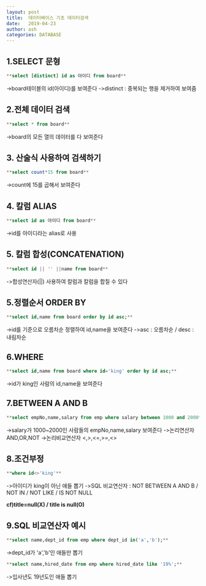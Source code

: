 ```yaml
---
layout: post
title:  데이터베이스 기초 데이터검색
date:   2019-04-23
author: ash
categories: DATABASE
---
```


## 1.SELECT 문형

```sql
**select [distinct] id as 아이디 from board**
```
->board테이블의 id(아이디)를 보여준다
->distinct : 중복되는 행을 제거하여 보여줌


## 2.전체 데이터 검색
```sql
**select * from board**
```
->board의 모든 열의 데이터를 다 보여준다

## 3. 산술식 사용하여 검색하기
```sql
**select count*15 from board**
```
->count에 15를 곱해서 보여준다

## 4. 칼럼 ALIAS
```sql
**select id as 아이디 from board**
```
->id를 아이디라는 alias로 사용

## 5. 칼럼 합성(CONCATENATION)
```sql
**select id || '' ||name from board**
```
->합성연산자(||) 사용하여 칼럼과 칼럼을 합칠 수 있다

## 5.정렬순서 ORDER BY
```sql
**select id,name from board order by id asc;**
```
->id를 기준으로 오름차순 정렬하여 id,name을 보여준다
->asc : 오름차순 / desc : 내림차순

## 6.WHERE
```sql
**select id,name from board where id='king' order by id asc;**
```
->id가 king인 사람의 id,name을 보여준다

## 7.BETWEEN A AND B
```sql
**select empNo,name,salary from emp where salary between 1000 and 2000**
```
->salary가 1000~2000인 사람들의 empNo,name,salary 보여준다
->논리연산자 AND,OR,NOT
->논리비교연산자 <,>,<=,>=,<>

## 8.조건부정
```sql
**where id<>'king'**
```
->아이디가 king이 아닌 애들 뽑기
->SQL 비교연산자 : NOT BETWEEN A AND B / NOT IN / NOT LIKE / IS NOT NULL

<strong class='highlight'>cf)title=null(X) / title is null(O)</strong>

## 9.SQL 비교연산자 예시
```sql
**select name,dept_id from emp where dept_id in('a','b');**
```
->dept_id가 'a','b'인 애들만 뽑기
```sql
**select name,hired_date from emp where hired_date like '19%';**
```
->입사년도 19년도인 애들 뽑기